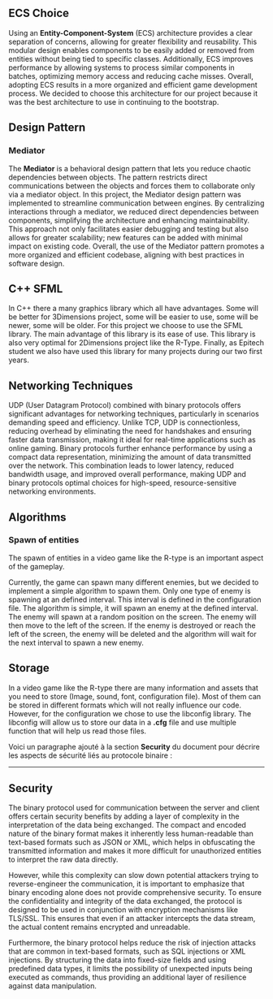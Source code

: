 ## ECS Choice

Using an **Entity-Component-System** (ECS) architecture provides a clear separation of concerns, allowing for greater flexibility and reusability. This modular design enables components to be easily added or removed from entities without being tied to specific classes. Additionally, ECS improves performance by allowing systems to process similar components in batches, optimizing memory access and reducing cache misses. Overall, adopting ECS results in a more organized and efficient game development process.
We decided to choose this architecture for our project because it was the best architecture to use in continuing to the bootstrap.

## Design Pattern

### Mediator

The **Mediator** is a behavioral design pattern that lets you reduce chaotic dependencies between objects. The pattern restricts direct communications between the objects and forces them to collaborate only via a mediator object. In this project, the Mediator design pattern was implemented to streamline communication between engines. By centralizing interactions through a mediator, we reduced direct dependencies between components, simplifying the architecture and enhancing maintainability. This approach not only facilitates easier debugging and testing but also allows for greater scalability; new features can be added with minimal impact on existing code. Overall, the use of the Mediator pattern promotes a more organized and efficient codebase, aligning with best practices in software design.

## C++ SFML

In C++ there a many graphics library which all have advantages. Some will be better for 3Dimensions project, some will be easier to use, some will be newer, some will be older. For this project we choose to use the SFML library. The main advantage of this library is its ease of use. This library is also very optimal for 2Dimensions project like the R-Type. Finally, as Epitech student we also have used this library for many projects during our two first years.

## Networking Techniques

UDP (User Datagram Protocol) combined with binary protocols offers significant advantages for networking techniques, particularly in scenarios demanding speed and efficiency. Unlike TCP, UDP is connectionless, reducing overhead by eliminating the need for handshakes and ensuring faster data transmission, making it ideal for real-time applications such as online gaming. Binary protocols further enhance performance by using a compact data representation, minimizing the amount of data transmitted over the network. This combination leads to lower latency, reduced bandwidth usage, and improved overall performance, making UDP and binary protocols optimal choices for high-speed, resource-sensitive networking environments.

## Algorithms

### Spawn of entities

The spawn of entities in a video game like the R-type is an important aspect of the gameplay.

Currently, the game can spawn many different enemies, but we decided to implement a simple algorithm to spawn them. Only one type of enemy is spawning at an defined interval. This interval is defined in the configuration file. The algorithm is simple, it will spawn an enemy at the defined interval. The enemy will spawn at a random position on the screen. The enemy will then move to the left of the screen. If the enemy is destroyed or reach the left of the screen, the enemy will be deleted and the algorithm will wait for the next interval to spawn a new enemy.

## Storage

In a video game like the R-type there are many information and assets that you need to store (Image, sound, font, configuration file). Most of them can be stored in different formats which will not really influence our code. However, for the configuration we chose to use the libconfig library. The libconfig will allow us to store our data in a **.cfg** file and use multiple function that will help us read those files.

Voici un paragraphe ajouté à la section **Security** du document pour décrire les aspects de sécurité liés au protocole binaire :

---

## Security

The binary protocol used for communication between the server and client offers certain security benefits by adding a layer of complexity in the interpretation of the data being exchanged. The compact and encoded nature of the binary format makes it inherently less human-readable than text-based formats such as JSON or XML, which helps in obfuscating the transmitted information and makes it more difficult for unauthorized entities to interpret the raw data directly.

However, while this complexity can slow down potential attackers trying to reverse-engineer the communication, it is important to emphasize that binary encoding alone does not provide comprehensive security. To ensure the confidentiality and integrity of the data exchanged, the protocol is designed to be used in conjunction with encryption mechanisms like TLS/SSL. This ensures that even if an attacker intercepts the data stream, the actual content remains encrypted and unreadable.

Furthermore, the binary protocol helps reduce the risk of injection attacks that are common in text-based formats, such as SQL injections or XML injections. By structuring the data into fixed-size fields and using predefined data types, it limits the possibility of unexpected inputs being executed as commands, thus providing an additional layer of resilience against data manipulation.

